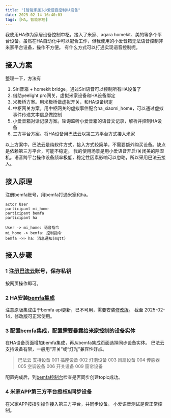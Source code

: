 ```yaml
---
title: "[智能家居]小爱语音控制HA设备"
date: 2025-02-14 16:40:03
tags: [HA, 智能家居]
---
```


我使用HA作为家居设备控制中枢，接入了米家、aqara homekit、美的等多个平台设备。虽然在HA自动化中可以配合工作，但我使用的小爱音箱无法语音控制非米家平台设备，操作不方便。
有什么方式可以打通实现语音控制呢。

<!-- more -->

## 接入方案
整理一下，方法有
1. Siri音箱 + homekit bridge。通过Siri语音可以控制所有HA设备了
2. 借助yeelight pro网关，虚拟米家设备和HA设备绑定
3. 米极桥方案。用米极桥做虚拟开关，和HA设备绑定
4. 中枢网关方案。用中枢网关的虚拟事件配合ha_xiaomi_home，可以通过虚拟事件传递文本信息做控制
5. 小爱音箱对话记录方案。轮询监听小爱音箱的语音文记录，解析并控制HA设备
6. 三方平台方案。将HA设备用巴法云以第三方平台方式接入米家


以上方案中，巴法云是纯软件方式，接入方式较简单，不需要额外购买设备。缺点是依赖第三方平台，可能不稳定。
我的使用场景是用小爱语音开启/关闭美的除湿机。语音跨平台操作设备频率极低，稳定性因素影响可以忽略，所以采用巴法云接入。


## 接入原理

注册bemfa账号，用bemfa打通米家和ha。

```plantuml
actor User
participant mi_home
participant bemfa
participant ha

User -> mi_home: 语音指令
mi_home -> bemfa: 控制指令
bemfa ->> ha: 消息通知(mqtt)
```

## 接入步骤

### 1 注册[巴法云](https://bemfa.com/)账号，保存**私钥**
按网页操作即可。

### 2 HA安装[bemfa集成](https://github.com/wanghuizzz/bemfa)
注意原版集成由于bemfa api更新，已不可用，需要安装[修改版](https://github.com/wanghuizzz/bemfa)。
截至 2025-02-14，修改版可正常使用。


### 3 配置bemfa集成，配置需要暴露给米家控制的设备实体
在HA设备页面增加bemfa集成，再从bemfa集成页面选择同步设备实体。
巴法云支持设备有限，一般用“开关”或“灯光”兼容性好点。

> 巴法云 支持设备
> 001	插座设备
> 002	灯泡设备
> 003	风扇设备
> 004	传感器
> 005	空调设备
> 006	开关设备
> 009	窗帘设备

配置完成后，到[bemfa控制台](https://cloud.bemfa.com/tcp/devicemqtt.html)检查是否同步创建topic成功。

### 4 米家APP第三方平台授权&同步设备
在米家APP按指引操作接入第三方平台，并同步设备。
小爱语音测试是否正常控制。

